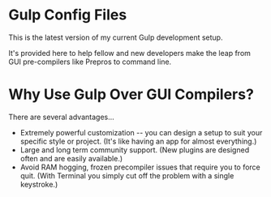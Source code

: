 # Gulp Config Files

This is the latest version of my current Gulp development setup.

It's provided here to help fellow and new developers make the leap from GUI pre-compilers like Prepros to command line.

# Why Use Gulp Over GUI Compilers?

There are several advantages...

* Extremely powerful customization -- you can design a setup to suit your specific style or project.  (It's like having an app for almost everything.)
* Large and long term community support. (New plugins are designed often and are easily available.)
* Avoid RAM hogging, frozen precompiler issues that require you to force quit.  (With Terminal you simply cut off the problem with a single keystroke.)